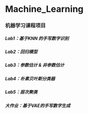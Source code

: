 # Machine_Learning
### 机器学习课程项目
##### Lab1：基于KNN 的手写数字识别 
##### Lab2：回归模型
##### Lab3：参数估计 & 非参数估计
##### Lab4：朴素贝叶斯分类器
##### Lab5：层次聚类
##### 大作业：基于VAE的手写数字生成

